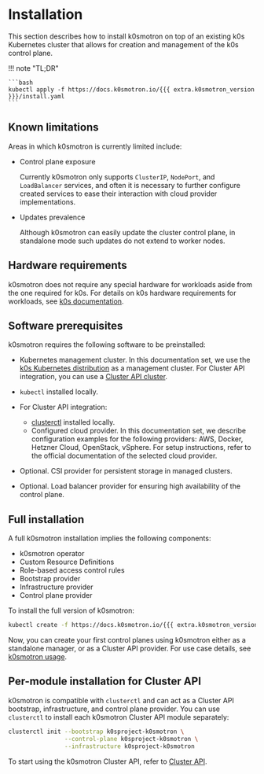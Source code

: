 # Installation

This section describes how to install k0smotron on top of an existing k0s
Kubernetes cluster that allows for creation and management of the k0s
control plane.

!!! note "TL;DR"

    ```bash
    kubectl apply -f https://docs.k0smotron.io/{{{ extra.k0smotron_version }}}/install.yaml
    ```

## Known limitations

Areas in which k0smotron is currently limited include:

* Control plane exposure

    Currently k0smotron only supports `ClusterIP`, `NodePort`, and
    `LoadBalancer` services, and often it is necessary to further configure
    created services to ease their interaction with cloud provider
    implementations.

* Updates prevalence

    Although k0smotron can easily update the cluster control plane, in
    standalone mode such updates do not extend to worker nodes.

## Hardware requirements

k0smotron does not require any special hardware for workloads aside from
the one required for k0s. For details on k0s hardware requirements for
workloads, see [k0s documentation](https://docs.k0sproject.io/stable/system-requirements/).

## Software prerequisites

k0smotron requires the following software to be preinstalled:

* Kubernetes management cluster.
  In this documentation set, we use the
  [k0s Kubernetes distribution](https://docs.k0sproject.io/stable/install/)
  as a management cluster.
  For Cluster API integration, you can use a
  [Cluster API cluster](https://cluster-api.sigs.k8s.io/reference/glossary.html#management-cluster).
* `kubectl` installed locally.
* For Cluster API integration:

  * [clusterctl](https://cluster-api.sigs.k8s.io/user/quick-start.html#install-clusterctl)
    installed locally.
  * Configured cloud provider. In this documentation set, we describe
    configuration examples for the following providers: AWS, Docker,
    Hetzner Cloud, OpenStack, vSphere. For setup instructions, refer to the
    official documentation of the selected cloud provider.

* Optional. CSI provider for persistent storage in managed clusters.
* Optional. Load balancer provider for ensuring high availability of the
  control plane.

## Full installation

A full k0smotron installation implies the following components:

* k0smotron operator
* Custom Resource Definitions
* Role-based access control rules
* Bootstrap provider
* Infrastructure provider
* Control plane provider

To install the full version of k0smotron:

```bash
kubectl create -f https://docs.k0smotron.io/{{{ extra.k0smotron_version }}}/install.yaml
```

Now, you can create your first control planes using k0smotron either as a
standalone manager, or as a Cluster API provider. For use case details, see
[k0smotron usage](usage-overview.md).

## Per-module installation for Cluster API

k0smotron is compatible with `clusterctl` and can act as a Cluster API
bootstrap, infrastructure, and control plane provider. You can use
`clusterctl` to install each k0smotron Cluster API module separately:

```bash
clusterctl init --bootstrap k0sproject-k0smotron \
                --control-plane k0sproject-k0smotron \
                --infrastructure k0sproject-k0smotron
```

To start using the k0smotron Cluster API, refer to [Cluster API](cluster-api.md).
